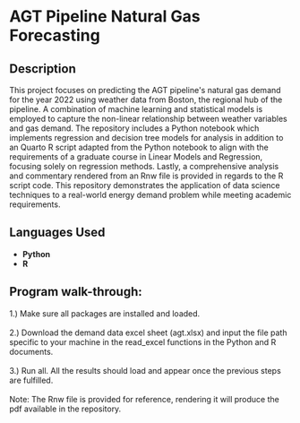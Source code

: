 <h1>AGT Pipeline Natural Gas Forecasting</h1>

<h2>Description</h2>
This project focuses on predicting the AGT pipeline's natural gas demand for the year 2022 using weather data from Boston, the regional hub of the pipeline. A combination of machine learning and statistical models is employed to capture the non-linear relationship between weather variables and gas demand. The repository includes a Python notebook which implements regression and decision tree models for analysis in addition to an Quarto R script adapted from the Python notebook to align with the requirements of a graduate course in Linear Models and Regression, focusing solely on regression methods. Lastly, a comprehensive analysis and commentary rendered from an Rnw file is provided in regards to the R script code. This repository demonstrates the application of data science techniques to a real-world energy demand problem while meeting academic requirements.
<br />


<h2>Languages Used</h2>

- <b>Python</b> 
- <b>R</b>

<h2>Program walk-through:</h2>

<p align="left">
1.) Make sure all packages are installed and loaded. <br/>

<br />
2.) Download the demand data excel sheet (agt.xlsx) and input the file path specific to your machine in the read_excel functions in the Python and R documents. <br/>

<br />
3.) Run all. All the results should load and appear once the previous steps are fulfilled. <br/>

<br />
Note: The Rnw file is provided for reference, rendering it will produce the pdf available in the repository. <br/>

</p>

<!--
 ```diff
- text in red
+ text in green
! text in orange
# text in gray
@@ text in purple (and bold)@@
```
--!>
